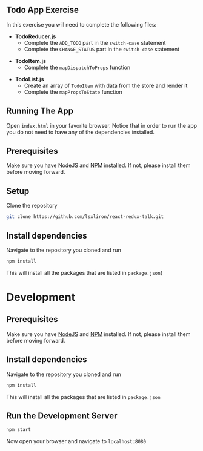 
## Todo App Exercise
In this exercise you will need to complete the following files:
- **TodoReducer.js**
    + Complete the `ADD_TODO` part in the `switch-case` statement
    + Complete the `CHANGE_STATUS` part in the `switch-case` statement
+ **TodoItem.js**
    * Complete the `mapDispatchToProps` function
* **TodoList.js**
    * Create an array of `TodoItem` with data from the store and render it
    * Complete the `mapPropsToState` function

## Running The App
Open `index.html` in your favorite browser. Notice that in order to run the app you do not need to have any of the dependencies installed.

## Prerequisites
Make sure you have [NodeJS](https://nodejs.org/en/download/) and [NPM](http://blog.npmjs.org/post/85484771375/how-to-install-npm) installed. If not, please install them before moving forward.

## Setup
Clone the repository
```bash
git clone https://github.com/lsxliron/react-redux-talk.git
```

## Install dependencies
Navigate to the repository you cloned and run 
```bash
npm install
```
This will install all the packages that are listed in `package.json`}

# Development

## Prerequisites
Make sure you have [NodeJS](https://nodejs.org/en/download/) and [NPM](http://blog.npmjs.org/post/85484771375/how-to-install-npm) installed. If not, please install them before moving forward.


## Install dependencies
Navigate to the repository you cloned and run 
```bash
npm install
```
This will install all the packages that are listed in `package.json`

## Run the Development Server
```bash
npm start
```

Now open your browser and navigate to  `localhost:8080`
